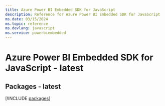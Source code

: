 ```yaml
---
title: Azure Power BI Embedded SDK for JavaScript
description: Reference for Azure Power BI Embedded SDK for JavaScript
ms.date: 03/15/2024
ms.topic: reference
ms.devlang: javascript
ms.service: powerbiembedded
---
```

# Azure Power BI Embedded SDK for JavaScript - latest
## Packages - latest
[!INCLUDE [packages](power-bi-embedded-index.md)]